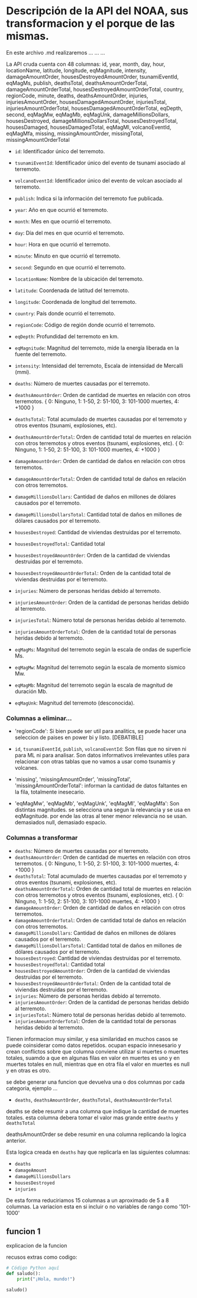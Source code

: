 # Descripción de la API del NOAA, sus transformacion y el porque de las mismas.

En este archivo .md realizaremos ... ... ...

La API cruda cuenta con 48 columnas:
id, year, month, day, hour, locationName, latitude, longitude, eqMagnitude, intensity, damageAmountOrder, housesDestroyedAmountOrder, tsunamiEventId, eqMagMs, publish, deathsTotal, deathsAmountOrderTotal, damageAmountOrderTotal, housesDestroyedAmountOrderTotal, country, regionCode, minute, deaths, deathsAmountOrder, injuries, injuriesAmountOrder, housesDamagedAmountOrder, injuriesTotal, injuriesAmountOrderTotal, housesDamagedAmountOrderTotal, eqDepth, second, eqMagMw, eqMagMb, eqMagUnk, damageMillionsDollars, housesDestroyed, damageMillionsDollarsTotal, housesDestroyedTotal, housesDamaged, housesDamagedTotal, eqMagMl, volcanoEventId, eqMagMfa, missing, missingAmountOrder, missingTotal, missingAmountOrderTotal


- `id`: Identificador único del terremoto.
- `tsunamiEventId`: Identificador único del evento de tsunami asociado al terremoto.
- `volcanoEventId`: Identificador único del evento de volcan asociado al terremoto.
- `publish`: Indica si la información del terremoto fue publicada.

- `year`: Año en que ocurrió el terremoto.
- `month`: Mes en que ocurrió el terremoto.
- `day`: Día del mes en que ocurrió el terremoto.
- `hour`: Hora en que ocurrió el terremoto.
- `minute`: Minuto en que ocurrió el terremoto.
- `second`: Segundo en que ocurrió el terremoto.

- `locationName`: Nombre de la ubicación del terremoto.
- `latitude`: Coordenada de latitud del terremoto.
- `longitude`: Coordenada de longitud del terremoto.
- `country`: País donde ocurrió el terremoto.
- `regionCode`: Código de región donde ocurrió el terremoto.

- `eqDepth`: Profundidad del terremoto en km.
- `eqMagnitude`: Magnitud del terremoto, mide la energía liberada en la fuente del terremoto.
- `intensity`: Intensidad del terremoto, Escala de intensidad de Mercalli (mmi).

- `deaths`: Número de muertes causadas por el terremoto.
- `deathsAmountOrder`: Orden de cantidad de muertes en relación con otros terremotos. { 0: Ninguno, 1: 1-50, 2: 51-100, 3: 101-1000 muertes, 4: +1000 }
- `deathsTotal`: Total acumulado de muertes causadas por el terremoto y otros eventos (tsunami, explosiones, etc).
- `deathsAmountOrderTotal`: Orden de cantidad total de muertes en relación con otros terremotos y otros eventos (tsunami, explosiones, etc). { 0: Ninguno, 1: 1-50, 2: 51-100, 3: 101-1000 muertes, 4: +1000 }

- `damageAmountOrder`: Orden de cantidad de daños en relación con otros terremotos.
- `damageAmountOrderTotal`: Orden de cantidad total de daños en relación con otros terremotos.

- `damageMillionsDollars`: Cantidad de daños en millones de dólares causados por el terremoto.
- `damageMillionsDollarsTotal`: Cantidad total de daños en millones de dólares causados por el terremoto.

- `housesDestroyed`: Cantidad de viviendas destruidas por el terremoto.
- `housesDestroyedTotal`: Cantidad total
- `housesDestroyedAmountOrder`: Orden de la cantidad de viviendas destruidas por el terremoto.
- `housesDestroyedAmountOrderTotal`: Orden de la cantidad total de viviendas destruidas por el terremoto.

- `injuries`: Número de personas heridas debido al terremoto.
- `injuriesAmountOrder`: Orden de la cantidad de personas heridas debido al terremoto.
- `injuriesTotal`: Número total de personas heridas debido al terremoto.
- `injuriesAmountOrderTotal`: Orden de la cantidad total de personas heridas debido al terremoto.

- `eqMagMs`: Magnitud del terremoto según la escala de ondas de superficie Ms.
- `eqMagMw`: Magnitud del terremoto según la escala de momento sísmico Mw.
- `eqMagMb`: Magnitud del terremoto según la escala de magnitud de duración Mb.
- `eqMagUnk`: Magnitud del terremoto (desconocida).

### Columnas a eliminar...

- 'regionCode': Si bien puede ser util para analitics, se puede hacer una seleccion de paises en power bi y listo. [DEBATIBLE]

- `id`, `tsunamiEventId`, `publish`, `volcanoEventId`: Son filas que no sirven ni para ML ni para analisar. Son datos informativos irrelevantes utiles para relacionar con otras tablas que no vamos a usar como tsunamis y volcanes.

- 'missing', 'missingAmountOrder', 'missingTotal', 'missingAmountOrderTotal': informan la cantidad de datos faltantes en la fila, totalmente inesecario.

- 'eqMagMw', 'eqMagMb', 'eqMagUnk', 'eqMagMl', 'eqMagMfa': Son distintas magnitudes. se selecciona una segun la relevancia y se usa en eqMagnitude. por ende las otras al tener menor relevancia no se usan. demasiados null, demasiado espacio. 

### Columnas a transformar

- `deaths`: Número de muertes causadas por el terremoto.
- `deathsAmountOrder`: Orden de cantidad de muertes en relación con otros terremotos. { 0: Ninguno, 1: 1-50, 2: 51-100, 3: 101-1000 muertes, 4: +1000 }
- `deathsTotal`: Total acumulado de muertes causadas por el terremoto y otros eventos (tsunami, explosiones, etc).
- `deathsAmountOrderTotal`: Orden de cantidad total de muertes en relación con otros terremotos y otros eventos (tsunami, explosiones, etc). { 0: Ninguno, 1: 1-50, 2: 51-100, 3: 101-1000 muertes, 4: +1000 }
- `damageAmountOrder`: Orden de cantidad de daños en relación con otros terremotos.
- `damageAmountOrderTotal`: Orden de cantidad total de daños en relación con otros terremotos.
- `damageMillionsDollars`: Cantidad de daños en millones de dólares causados por el terremoto.
- `damageMillionsDollarsTotal`: Cantidad total de daños en millones de dólares causados por el terremoto.
- `housesDestroyed`: Cantidad de viviendas destruidas por el terremoto.
- `housesDestroyedTotal`: Cantidad total
- `housesDestroyedAmountOrder`: Orden de la cantidad de viviendas destruidas por el terremoto.
- `housesDestroyedAmountOrderTotal`: Orden de la cantidad total de viviendas destruidas por el terremoto.
- `injuries`: Número de personas heridas debido al terremoto.
- `injuriesAmountOrder`: Orden de la cantidad de personas heridas debido al terremoto.
- `injuriesTotal`: Número total de personas heridas debido al terremoto.
- `injuriesAmountOrderTotal`: Orden de la cantidad total de personas heridas debido al terremoto.

Tienen informacion muy similar, y esa similaridad en muchos casos se puede coinsiderar como datos repetidos. ocupan espacio innesesario y crean conflictos sobre que columna conviene utilizar si muertes o muertes totales, suamdo a que en algunas filas en valor en muertes es uno y en muertes totales en null, mientras que en otra fila el valor en muertes es null y en otras es otro.

se debe generar una funcion que devuelva una o dos columnas por cada categoria, ejemplo ...

- `deaths`, `deathsAmountOrder`, `deathsTotal`, `deathsAmountOrderTotal`

deaths se debe resumir a una columna que indique la cantidad de muertes totales. esta columna debera tomar el valor mas grande entre `deaths` y `deathsTotal`

deathsAmountOrder se debe resumir en una columna replicando la logica anterior.

Esta logica creada en `deaths` hay que replicarla en las siguientes columnas:

- `deaths`
- `damageAmount`
- `damageMillionsDollars`
- `housesDestroyed`
- `injuries`

De esta forma reduciriamos 15 columnas a un aproximado de 5 a 8 columnas. La variacion esta en si incluir o no variables de rango como '101-1000'





## funcion 1

explicacion de la funcion

recusos extras como codigo:

```python
# Código Python aquí
def saludo():
    print("¡Hola, mundo!")

saludo()
```